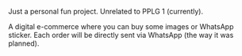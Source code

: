 Just a personal fun project. Unrelated to PPLG 1 (currently).

A digital e-commerce where you can buy some images or WhatsApp sticker. Each order will be directly sent via WhatsApp (the way it was planned).